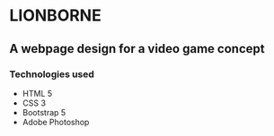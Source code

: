 # LIONBORNE
## A webpage design for a video game concept

### Technologies used
* HTML 5
* CSS 3
* Bootstrap 5
* Adobe Photoshop